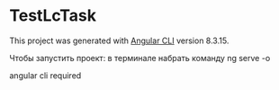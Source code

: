 # TestLcTask

This project was generated with [Angular CLI](https://github.com/angular/angular-cli) version 8.3.15.

Чтобы запустить проект:  в терминале набрать команду ng serve -o

angular cli required
